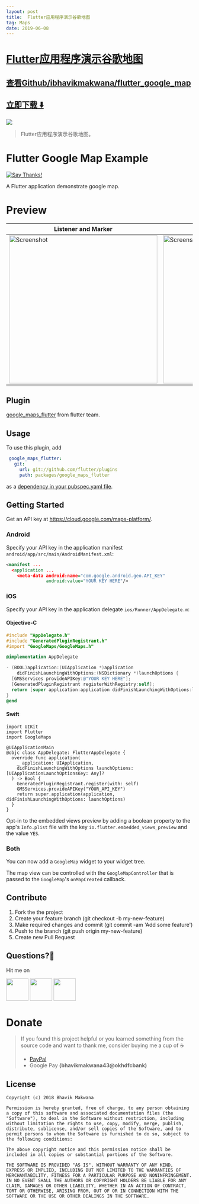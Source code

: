 ```yaml
---
layout: post
title:  Flutter应用程序演示谷歌地图
tag: Maps
date: 2019-06-08
---
```


# [Flutter应用程序演示谷歌地图 ](http://github.com/ibhavikmakwana/flutter_google_map) 



## [查看Github/ibhavikmakwana/flutter_google_map](http://github.com/ibhavikmakwana/flutter_google_map)
## [立即下载 ️⬇️ ](https://codeload.github.com/ibhavikmakwana/flutter_google_map/zip/master) 


 
![](https://flutterawesome.com/content/images/2018/11/Flutter-Google-Map-Example.jpg)
 
>
> Flutter应用程序演示谷歌地图。
>

 
# Flutter Google Map Example

[![Say Thanks!](https://img.shields.io/badge/Say%20Thanks-!-1EAEDB.svg)](https://saythanks.io/to/ibhavikmakwana) 

A Flutter application demonstrate google map.

# Preview

| Listener and Marker | Compass | MapTypes |
| ------------------ | ------------------ | ------------------ |
| <img src="https://raw.githubusercontent.com/ibhavikmakwana/flutter_google_map/master/preview/full_demo.gif" height="400" alt="Screenshot"/>  | <img src="./preview/compass.gif" height="400" alt="Screenshot"/>  | <img src="./preview/map_type.gif" height="400" alt="Screenshot"/>  |

## Plugin

[google_maps_flutter](https://github.com/flutter/plugins/tree/master/packages/google_maps_flutter) from flutter team.

## Usage

To use this plugin, add
```yaml
 google_maps_flutter:
   git:
     url: git://github.com/flutter/plugins
     path: packages/google_maps_flutter
```
as a [dependency in your pubspec.yaml file](https://flutter.io/platform-plugins/).

## Getting Started

Get an API key at <https://cloud.google.com/maps-platform/>.

### Android

Specify your API key in the application manifest `android/app/src/main/AndroidManifest.xml`:

```xml
<manifest ...
  <application ...
    <meta-data android:name="com.google.android.geo.API_KEY"
               android:value="YOUR KEY HERE"/>
```

### iOS

Specify your API key in the application delegate `ios/Runner/AppDelegate.m`:

#### Objective-C

```objectivec
#include "AppDelegate.h"
#include "GeneratedPluginRegistrant.h"
#import "GoogleMaps/GoogleMaps.h"

@implementation AppDelegate

- (BOOL)application:(UIApplication *)application
    didFinishLaunchingWithOptions:(NSDictionary *)launchOptions {
  [GMSServices provideAPIKey:@"YOUR KEY HERE"];
  [GeneratedPluginRegistrant registerWithRegistry:self];
  return [super application:application didFinishLaunchingWithOptions:launchOptions];
}
@end
```

#### Swift
```
import UIKit
import Flutter
import GoogleMaps

@UIApplicationMain
@objc class AppDelegate: FlutterAppDelegate {
  override func application(
    _ application: UIApplication,
    didFinishLaunchingWithOptions launchOptions: [UIApplicationLaunchOptionsKey: Any]?
  ) -> Bool {
    GeneratedPluginRegistrant.register(with: self)
    GMSServices.provideAPIKey("YOUR_API_KEY")
    return super.application(application, didFinishLaunchingWithOptions: launchOptions)
  }
}
```

Opt-in to the embedded views preview by adding a boolean property to the app's `Info.plist` file
with the key `io.flutter.embedded_views_preview` and the value `YES`.

### Both


You can now add a `GoogleMap` widget to your widget tree.

The map view can be controlled with the `GoogleMapController` that is passed to
the `GoogleMap`'s `onMapCreated` callback.


## Contribute
1. Fork the the project
2. Create your feature branch (git checkout -b my-new-feature)
3. Make required changes and commit (git commit -am 'Add some feature')
4. Push to the branch (git push origin my-new-feature)
5. Create new Pull Request

## Questions?🤔

Hit me on

<a href="https://twitter.com/ibhavikmakwana"><img src="./icons/twitter-icon.png?raw=true" width="60"/></a>
<a href="https://medium.com/@ibhavikmakwana"><img src="./icons/medium-icon.png?raw=true" width="60"/></a>
<a href="https://www.linkedin.com/in/ibhavikmakwana/"><img src="./icons/linkedin-icon.png?raw=true" width="60"/></a>

# Donate

> If you found this project helpful or you learned something from the source code and want to thank me, consider buying me a cup of :coffee:
>
> - [PayPal](https://www.paypal.me/ibhavikmakwana)
> - Google Pay **(bhavikmakwana43@okhdfcbank)**

## License

    Copyright (c) 2018 Bhavik Makwana
    
    Permission is hereby granted, free of charge, to any person obtaining a copy of this software and associated documentation files (the "Software"), to deal in the Software without restriction, including without limitation the rights to use, copy, modify, merge, publish, distribute, sublicense, and/or sell copies of the Software, and to permit persons to whom the Software is furnished to do so, subject to the following conditions:
    
    The above copyright notice and this permission notice shall be included in all copies or substantial portions of the Software.
    
    THE SOFTWARE IS PROVIDED "AS IS", WITHOUT WARRANTY OF ANY KIND, EXPRESS OR IMPLIED, INCLUDING BUT NOT LIMITED TO THE WARRANTIES OF MERCHANTABILITY, FITNESS FOR A PARTICULAR PURPOSE AND NONINFRINGEMENT. IN NO EVENT SHALL THE AUTHORS OR COPYRIGHT HOLDERS BE LIABLE FOR ANY CLAIM, DAMAGES OR OTHER LIABILITY, WHETHER IN AN ACTION OF CONTRACT, TORT OR OTHERWISE, ARISING FROM, OUT OF OR IN CONNECTION WITH THE SOFTWARE OR THE USE OR OTHER DEALINGS IN THE SOFTWARE.


